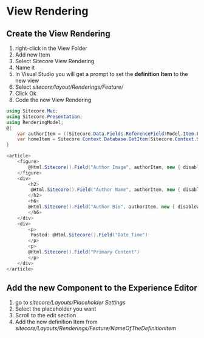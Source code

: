 # View Rendering

## Create the View Rendering

1. right-click in the View Folder
2. Add new Item
3. Select Sitecore View Rendering
4. Name it
5. In Visual Studio you will get a prompt to set the **definition Item** to the new view
6. Select *sitecore/layout/Renderings/Feature/*
7. Click Ok
8. Code the new View Rendering

```csharp
using Sitecore.Mvc;
using Sitecore.Presentation;
using RenderingModel;
@{
    var authorItem = ((Sitecore.Data.Fields.ReferenceField)Model.Item.Fields["Author"]).TargetItem;
    var homeItem = Sitecore.Context.Database.GetItem(Sitecore.Context.Site.StartPath);
}

<article>
    <figure>
        @Html.Sitecore().Field("Author Image", authorItem, new { disableWebEdit = true })
    </figure>
    <div>
        <h2>
         @Html.Sitecore().Field("Author Name", authorItem, new { disableWebEdit = true })
        </h2>
        <h6>
        @Html.Sitecore().Field("Author Bio", authorItem, new { disableWebEdit = true })
        </h6>
    </div>
    <div>
        <p>
         Posted: @Html.Sitecore().Field("Date Time")
        </p>
        <p>
        @Html.Sitecore().Field("Primary Content")
        </p>
    </div>
</article>
```

## Add the new Component to the Experience Editor

1. go to *sitecore/Layouts/Placeholder Settings*
2. Select the placeholder you want
3. Scroll to the edit section
4. Add the new definition Item from *sitecore/Layouts/Renderings/Feature/NameOfTheDefinitionItem*
